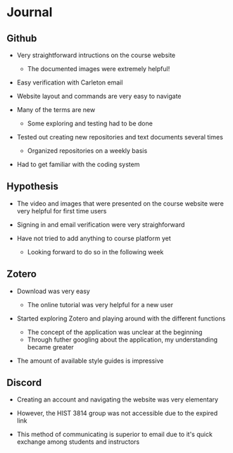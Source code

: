 # Journal

## Github

- Very straightforward intructions on the course website
  - The documented images were extremely helpful!

- Easy verification with Carleton email

- Website layout and commands are very easy to navigate

- Many of the terms are new
  - Some exploring and testing had to be done

- Tested out creating new repositories and text documents several times
  - Organized repositories on a weekly basis

- Had to get familiar with the coding system

## Hypothesis

- The video and images that were presented on the course website were very helpful for first time users

- Signing in and email verification were very straighforward

- Have not tried to add anything to course platform yet
  - Looking forward to do so in the following week
  
## Zotero

- Download was very easy
  - The online tutorial was very helpful for a new user

- Started exploring Zotero and playing around with the different functions
  - The concept of the application was unclear at the beginning
  - Through futher googling about the application, my understanding became greater
  
- The amount of available style guides is impressive

## Discord

- Creating an account and navigating the website was very elementary

- However, the HIST 3814 group was not accessible due to the expired link

- This method of communicating is superior to email due to it's quick exchange among students and instructors
